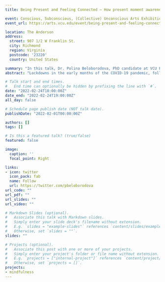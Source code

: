 ```yaml
---
title: Being Present and Feeling Connected – How present moment awareness helps us to have more fulfilling social lives

event: Conscious, Subconscious, (Collective) Unconscious Arts Exhibition
event_url: https://arts.vcu.edu/event/being-present-and-feeling-connected-with-dr-polina-beloborodova/

location: The Anderson
address:
  street: 907 1/2 W Franklin St.
  city: Richmond
  region: Virginia
  postcode: '23220'
  country: United States

summary: "In this talk, Dr. Polina Beloborodova, PhD candidate at VCU Psychology Department, will present her recent study on how being present helps us to connect with others and overcome loneliness and isolation. She will also give tips on starting a meditation practice and share her experience of integrating her practice into daily life and research work."
abstract: "Lockdowns in the early months of the COVID-19 pandemic, followed by ubiquitous social distancing that we endure to this day, showed us how much we crave social connection. Researchers show that loneliness affects our mental and physical wellbeing and can be more detrimental to health than smoking. However, Buddhist and other scholars have long proposed that present-centered attention nurtures positive social interactions and relationships. In this talk, Dr. Polina Beloborodova, PhD candidate at VCU Psychology Department, will present her recent study on how being present helps us to connect with others and overcome loneliness and isolation. She will also give tips on starting a meditation practice and share her experience of integrating her practice into daily life and research work."

# Talk start and end times.
#   End time can optionally be hidden by prefixing the line with `#`.
date: "2022-02-24T18:00:00Z"
date_end: "2022-02-24T19:00:00Z"
all_day: false

# Schedule page publish date (NOT talk date).
publishDate: "2022-02-01T00:00:00Z"

authors: []
tags: []

# Is this a featured talk? (true/false)
featured: false

image:
  caption: ''
  focal_point: Right

links:
- icon: twitter
  icon_pack: fab
  name: Follow
  url: https://twitter.com/pbeloborodova
url_code: ""
url_pdf: ""
url_slides: ""
url_video: ""

# Markdown Slides (optional).
#   Associate this talk with Markdown slides.
#   Simply enter your slide deck's filename without extension.
#   E.g. `slides = "example-slides"` references `content/slides/example-slides.md`.
#   Otherwise, set `slides = ""`.
slides: ""

# Projects (optional).
#   Associate this post with one or more of your projects.
#   Simply enter your project's folder or file name without extension.
#   E.g. `projects = ["internal-project"]` references `content/project/deep-learning/index.md`.
#   Otherwise, set `projects = []`.
projects:
- mindfulness
---
```

